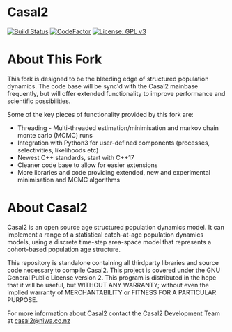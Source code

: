 Casal2
======

[![Build Status](https://dev.azure.com/zaita/Casal2%20-%20Zaita%20Version/_apis/build/status/Zaita.CASAL2%20(Linux)?branchName=master)](https://dev.azure.com/zaita/Casal2%20-%20Zaita%20Version/_build/latest?definitionId=1&branchName=master)
[![CodeFactor](https://www.codefactor.io/repository/github/zaita/casal2/badge)](https://www.codefactor.io/repository/github/zaita/casal2)
[![License: GPL v3](https://img.shields.io/badge/License-GPLv3-blue.svg)](https://www.gnu.org/licenses/gpl-3.0)

# About This Fork
This fork is designed to be the bleeding edge of structured population dynamics. The code base will be sync'd with the Casal2 mainbase frequently, but will offer extended functionality to improve performance and scientific possibilities.

Some of the key pieces of functionality provided by this fork are:
* Threading - Multi-threaded estimation/minimisation and markov chain monte carlo (MCMC) runs
* Integration with Python3 for user-defined components (processes, selectivities, likelihoods etc)
* Newest C++ standards, start with C++17
* Cleaner code base to allow for easier extensions
* More libraries and code providing extended, new and experimental minimisation and MCMC algorithms

# About Casal2
Casal2 is an open source age structured population dynamics model. 
It can implement a range of a statistical catch-at-age 
population dynamics models, using a discrete time-step 
area-space model that represents a cohort-based 
population age structure. 

This repository is standalone containing all thirdparty 
libraries and source code necessary to compile Casal2. 
This project is covered under the GNU General Public 
License version 2. This program is distributed in the 
hope that it will be useful, but WITHOUT ANY WARRANTY; 
without even the implied warranty of MERCHANTABILITY 
or FITNESS FOR A PARTICULAR PURPOSE.

For more information about Casal2 contact the Casal2 
Development Team at casal2@niwa.co.nz
